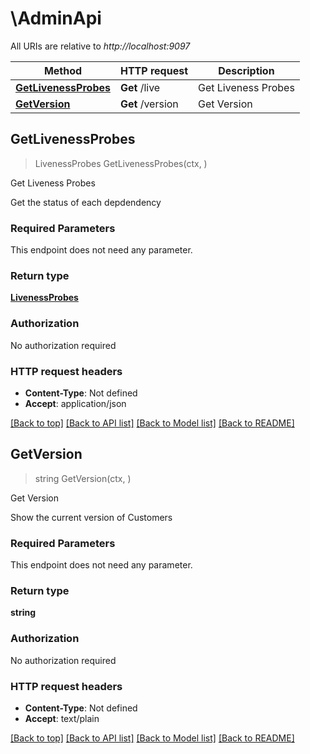 # \AdminApi

All URIs are relative to *http://localhost:9097*

Method | HTTP request | Description
------------- | ------------- | -------------
[**GetLivenessProbes**](AdminApi.md#GetLivenessProbes) | **Get** /live | Get Liveness Probes
[**GetVersion**](AdminApi.md#GetVersion) | **Get** /version | Get Version



## GetLivenessProbes

> LivenessProbes GetLivenessProbes(ctx, )

Get Liveness Probes

Get the status of each depdendency

### Required Parameters

This endpoint does not need any parameter.

### Return type

[**LivenessProbes**](LivenessProbes.md)

### Authorization

No authorization required

### HTTP request headers

- **Content-Type**: Not defined
- **Accept**: application/json

[[Back to top]](#) [[Back to API list]](../README.md#documentation-for-api-endpoints)
[[Back to Model list]](../README.md#documentation-for-models)
[[Back to README]](../README.md)


## GetVersion

> string GetVersion(ctx, )

Get Version

Show the current version of Customers

### Required Parameters

This endpoint does not need any parameter.

### Return type

**string**

### Authorization

No authorization required

### HTTP request headers

- **Content-Type**: Not defined
- **Accept**: text/plain

[[Back to top]](#) [[Back to API list]](../README.md#documentation-for-api-endpoints)
[[Back to Model list]](../README.md#documentation-for-models)
[[Back to README]](../README.md)

